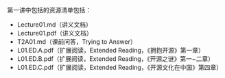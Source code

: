 第一讲中包括的资源清单包括：
- Lecture01.md（讲义文档）
- Lecture01.pdf（讲义文档）
- T2A01.md（课前问答，Trying to Answer）
- L01.ED.A.pdf（扩展阅读，Extended Reading，《拥抱开源》第一章）
- L01.ED.B.pdf（扩展阅读，Extended Reading，《开源之谜》第一~二章）
- L01.ED.C.pdf（扩展阅读，Extended Reading，《开源文化在中国》第四章）
